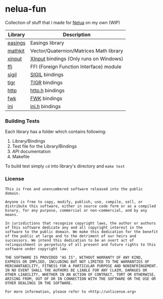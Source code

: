 # nelua-fun

Collection of stuff that i made for [Nelua](https://nelua.io) on my own (WIP)

| Library       | Description                                       |
|---------------|---------------------------------------------------|
| [easings][1]  | Easings library                                   |
| [mathkit][2]  | Vector/Quaternion/Matrices Math library           |
| [xinput][3]   | [XInput][4] bindings (Only runs on Windows)       |
| [ffi][5]      | FFI (Foreign Function Interface) module           |
| [sigil][6]    | [SIGIL][7] bindings                               |
| [tigr][8]     | [TIGR][9] bindings                                |
| [http][10]    | [http.h][11] bindings                             |
| [fwk][12]     | [FWK][13] bindings                                |
| [ini][14]     | [ini.h][15] bindings                              |

### Building Tests

Each library has a folder which contains following:

1. Library/Bindings
2. Test file for the Library/Bindings
3. API documentation
4. Makefile

To build test simply `cd` into library's directory and `make test`

[1]: https://github.com/Rabios/nelua-fun/tree/main/easings
[2]: https://github.com/Rabios/nelua-fun/tree/main/mathkit
[3]: https://github.com/Rabios/nelua-fun/tree/main/xinput
[4]: https://docs.microsoft.com/en-us/windows/win32/xinput/xinput-game-controller-apis-portal
[5]: https://github.com/edubart/nelua-batteries/blob/main/ffi.nelua
[6]: https://github.com/Rabios/nelua-fun/tree/main/sigil
[7]: http://libsigil.com
[8]: https://github.com/Rabios/nelua-fun/tree/main/tigr
[9]: https://github.com/erkkah/tigr
[10]: https://github.com/Rabios/nelua-fun/tree/main/http
[11]: https://github.com/mattiasgustavsson/libs/blob/main/http.h
[12]: https://github.com/Rabios/nelua-fun/tree/main/fwk
[13]: https://github.com/r-lyeh/FWK
[14]: https://github.com/Rabios/nelua-fun/tree/main/ini
[15]: https://github.com/mattiasgustavsson/libs/blob/main/ini.h

### License

```
This is free and unencumbered software released into the public domain.

Anyone is free to copy, modify, publish, use, compile, sell, or
distribute this software, either in source code form or as a compiled
binary, for any purpose, commercial or non-commercial, and by any
means.

In jurisdictions that recognize copyright laws, the author or authors
of this software dedicate any and all copyright interest in the
software to the public domain. We make this dedication for the benefit
of the public at large and to the detriment of our heirs and
successors. We intend this dedication to be an overt act of
relinquishment in perpetuity of all present and future rights to this
software under copyright law.

THE SOFTWARE IS PROVIDED "AS IS", WITHOUT WARRANTY OF ANY KIND,
EXPRESS OR IMPLIED, INCLUDING BUT NOT LIMITED TO THE WARRANTIES OF
MERCHANTABILITY, FITNESS FOR A PARTICULAR PURPOSE AND NONINFRINGEMENT.
IN NO EVENT SHALL THE AUTHORS BE LIABLE FOR ANY CLAIM, DAMAGES OR
OTHER LIABILITY, WHETHER IN AN ACTION OF CONTRACT, TORT OR OTHERWISE,
ARISING FROM, OUT OF OR IN CONNECTION WITH THE SOFTWARE OR THE USE OR
OTHER DEALINGS IN THE SOFTWARE.

For more information, please refer to <http://unlicense.org>
```
